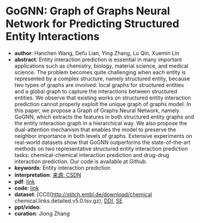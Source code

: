# GoGNN: Graph of Graphs Neural Network for Predicting Structured Entity Interactions
* **author**: Hanchen Wang, Defu Lian, Ying Zhang, Lu Qin, Xuemin Lin
* **abstract**: Entity interaction prediction is essential in many important applications such as chemistry, biology, material science, and medical science. The problem becomes quite challenging when each entity is represented by a complex structure, namely structured entity, because two types of graphs are involved: local graphs for structured entities and a global graph to capture the interactions between structured entities. We observe that existing works on structured entity interaction prediction cannot properly exploit the unique graph of graphs model. In this paper, we propose a Graph of Graphs Neural Network, namely GoGNN, which extracts the features in both structured entity graphs and the entity interaction graph in a hierarchical way. We also propose the dual-attention mechanism that enables the model to preserve the neighbor importance in both levels of graphs. Extensive experiments on real-world datasets show that GoGNN outperforms the state-of-the-art methods on two representative structured entity interaction prediction tasks: chemical-chemical interaction prediction and drug-drug interaction prediction. Our code is available at Github.
* **keywords**: Entity interaction prediction
* **interpretation**: [来源: CSDN](https://blog.csdn.net/todoooooo/article/details/106389024)
* **pdf**: [link](https://www.ijcai.org/Proceedings/2020/183)
* **code**: [link](https://github.com/Hanchen-Wang/GoGNN)
* **dataset**: [CCI](http://stitch.embl.de/download/chemical chemical.links.detailed.v5.0.tsv.gz), [DDI](https://www.pnas.org/content/suppl/2018/04/14/1803294115.DCSupplemental), [SE](http://snap.stanford.edu/decagon)
* **ppt/video**:
* **curation**: Jiong Zhang 
